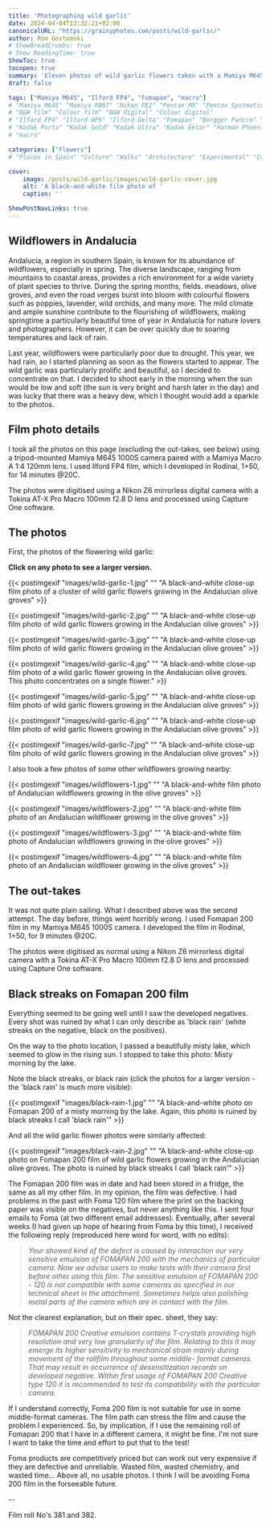 ```yaml
---
title: 'Photographing wild garlic'
date: 2024-04-04T13:32:21+02:00
canonicalURL: "https://grainyphotos.com/posts/wild-garlic/"
author: Rom Gostomski
# ShowBreadCrumbs: true
# Show ReadingTime: true
ShowToc: true
tocopen: true
summary: 'Eleven photos of wild garlic flowers taken with a Mamiya M645 vintage camera... and the problem I had with Fomapan 200 film.' # The summary appears as the Google description and also on the posts list page. If you also want it to appear on the page, use description instead of summary.
draft: false

tags: ["Mamiya M645", "Ilford FP4", "Fomapan", "macro"]
# "Mamiya M645" "Mamiya RB67" "Nikon FE2" "Pentax MX" "Pentax Spotmatic" "Pinhole" "Horseman VH-R" "Zeis Ikon Ikoflex" "Zeiss Super Ikonta"
# "B&W film" "Colour film" "B&W digital" "Colour digital"
# "Ilford FP4" "Ilford HP5" "Ilford Delta" "Fomapan" "Bergger Pancro" "Rollei RPX" "Kentmere" "Fomapan"
# "Kodak Porta" "Kodak Gold" "Kodak Ultra" "Kodak Ektar" "Harman Phoenix"
# "macro"

categories: ["Flowers"]
# "Places in Spain" "Culture" "Walks" "Architecture" "Experimental" "Cortijo" "Via Verde" "White village" "Flowers"

cover:
    image: /posts/wild-garlic/images/wild-garlic-cover.jpg
    alt: 'A black-and-white film photo of '
    caption: ''

ShowPostNavLinks: true
---
```

## Wildflowers in Andalucia

Andalucia, a region in southern Spain, is known for its abundance of wildflowers, especially in spring. The diverse landscape, ranging from mountains to coastal areas, provides a rich environment for a wide variety of plant species to thrive. During the spring months, fields. meadows, olive groves, and even the road verges burst into bloom with colourful flowers such as poppies, lavender, wild orchids, and many more. The mild climate and ample sunshine contribute to the flourishing of wildflowers, making springtime a particularly beautiful time of year in Andalucia for nature lovers and photographers. However, it can be over quickly due to soaring temperatures and lack of rain.

Last year, wildflowers were particularly poor due to drought. This year, we had rain, so I started planning as soon as the flowers started to appear. The wild garlic was particularly prolific and beautiful, so I decided to concentrate on that. I decided to shoot early in the morning when the sun would be low and soft (the sun is very bright and harsh later in the day) and was lucky that there was a heavy dew, which I thought would add a sparkle to the photos. 

## Film photo details

I took all the photos on this page (excluding the out-takes, see below) using a tripod-mounted Mamiya M645 1000S camera paired with a Mamiya Macro A 1:4 120mm lens. I used Ilford FP4 film, which I developed in Rodinal, 1+50, for 14 minutes @20C.

The photos were digitised using a Nikon Z6 mirrorless digital camera with a Tokina AT-X Pro Macro 100mm f2.8 D lens and processed using Capture One software.

## The photos

First, the photos of the flowering wild garlic:

**Click on any photo to see a larger version.**

{{< postimgexif "images/wild-garlic-1.jpg" 
"" 
"A black-and-white close-up film photo of a cluster of wild garlic flowers growing in the Andalucian olive groves" >}}

{{< postimgexif "images/wild-garlic-2.jpg" 
"" 
"A black-and-white close-up film photo of wild garlic flowers growing in the Andalucian olive groves" >}}

{{< postimgexif "images/wild-garlic-3.jpg" 
"" 
"A black-and-white close-up film photo of wild garlic flowers growing in the Andalucian olive groves" >}}

{{< postimgexif "images/wild-garlic-4.jpg" 
"" 
"A black-and-white close-up film photo of a wild garlic flower growing in the Andalucian olive groves. This photo concentrates on a single flower." >}}

{{< postimgexif "images/wild-garlic-5.jpg" 
"" 
"A black-and-white close-up film photo of wild garlic flowers growing in the Andalucian olive groves" >}}

{{< postimgexif "images/wild-garlic-6.jpg" 
"" 
"A black-and-white close-up film photo of wild garlic flowers growing in the Andalucian olive groves" >}}

{{< postimgexif "images/wild-garlic-7.jpg" 
"" 
"A black-and-white close-up film photo of wild garlic flowers growing in the Andalucian olive groves" >}}

I also took a few photos of some other wildflowers growing nearby:

{{< postimgexif "images/wildflowers-1.jpg" 
"" 
"A black-and-white film photo of Andalucian wildflowers growing in the olive groves" >}}

{{< postimgexif "images/wildflowers-2.jpg" 
"" 
"A black-and-white film photo of an Andalucian wildflower growing in the olive groves" >}}

{{< postimgexif "images/wildflowers-3.jpg" 
"" 
"A black-and-white film photo of Andalucian wildflowers growing in the olive groves" >}}

{{< postimgexif "images/wildflowers-4.jpg" 
"" 
"A black-and-white film photo of an Andalucian wildflower growing in the olive groves" >}}

## The out-takes

It was not quite plain sailing. What I described above was the second attempt. The day before, things went horribly wrong. I used Fomapan 200 film in my Mamiya M645 1000S camera. I developed the film in Rodinal, 1+50, for 9 minutes @20C.

The photos were digitised as normal using a Nikon Z6 mirrorless digital camera with a Tokina AT-X Pro Macro 100mm f2.8 D lens and processed using Capture One software.

## Black streaks on Fomapan 200 film

Everything seemed to be going well until I saw the developed negatives. Every shot was ruined by what I can only describe as 'black rain' (white streaks on the negative, black on the positives). 

On the way to the photo location, I passed a beautifully misty lake, which seemed to glow in the rising sun. I stopped to take this photo: Misty morning by the lake. 

Note the black streaks, or black rain (click the photos for a larger version - the 'black rain' is much more visible):

{{< postimgexif "images/black-rain-1.jpg" 
"" 
"A black-and-white photo on Fomapan 200 of a misty morning by the lake. Again, this photo is ruined by black streaks I call 'black rain'" >}}

And all the wild garlic flower photos were similarly affected:

{{< postimgexif "images/black-rain-2.jpg" 
"" 
"A black-and-white close-up photo on Fomapan 200 film of wild garlic flowers growing in the Andalucian olive groves. The photo is ruined by black streaks I call 'black rain'" >}}

The Fomapan 200 film was in date and had been stored in a fridge, the same as all my other film. In my opinion, the film was defective. I had problems in the past with Foma 120 film where the print on the backing paper was visible on the negatives, but never anything like this. I sent four emails to Foma (at two different email addresses). Eventually, after several weeks (I had given up hope of hearing from Foma by this time), I  received the following reply (reproduced here word for word, with no edits):

> *Your showed kind of the defect is caused by interaction our very sensitive emulsion of FOMAPAN 200 with the mechanics of particular camera. Now we advise users to make tests with their camera first before other using this film. The sensitive emulsion of FOMAPAN 200 - 120 is not compatible with some cameras as specified in our technical sheet in the attachment. Sometimes helps also polishing metal parts of the camera which are in contact with the film.*

Not the clearest explanation, but on their spec. sheet, they say:

> *FOMAPAN 200 Creative emulsion contains T-crystals providing high resolution and
very low granularity of the film. Relating to this it may emerge its higher sensitivity to
mechanical strain mainly during movement of the rollfilm throughout some middle-
format cameras. That may result in occurrence of desensitization records on
developed negative. Within first usage of FOMAPAN 200 Creative type 120 it is
recommended to test its compatibility with the particular camera.*

If I understand correctly, Foma 200 film is not suitable for use in some middle-format cameras. The film path can stress the film and cause the problem I experienced. So, by implication, if I use the remaining roll of Fomapan 200 that I have in a different camera, it might be fine. I'm not sure I want to take the time and effort to put that to the test!


Foma products are competitively priced but can work out very expensive if they are defective and unreliable. Wasted film, wasted chemistry, and wasted time... Above all, no usable photos. I think I will be avoiding Foma 200 film in the forseeable future.

--

Film roll No's 381 and 382.
